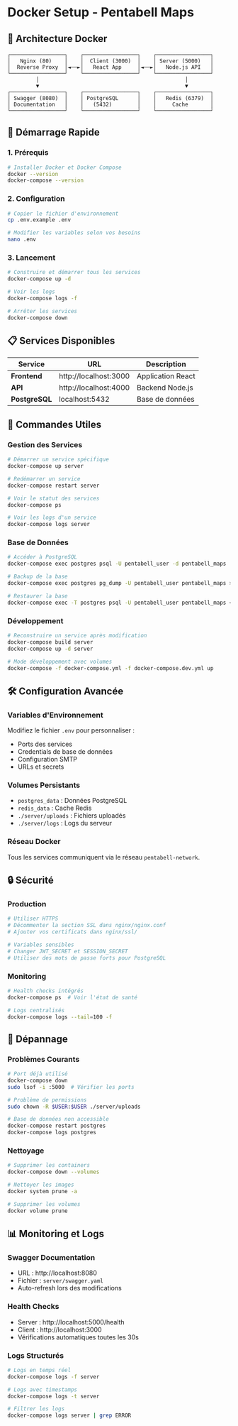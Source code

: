 # Docker Setup - Pentabell Maps

## 🐳 Architecture Docker

```
┌─────────────────┐    ┌─────────────────┐    ┌─────────────────┐
│   Nginx (80)    │    │  Client (3000)  │    │ Server (5000)   │
│  Reverse Proxy  │◄──►│   React App     │◄──►│   Node.js API   │
└─────────────────┘    └─────────────────┘    └─────────────────┘
         │                                              │
         ▼                                              ▼
┌─────────────────┐    ┌─────────────────┐    ┌─────────────────┐
│ Swagger (8080)  │    │ PostgreSQL      │    │   Redis (6379)  │
│ Documentation   │    │   (5432)        │    │     Cache       │
└─────────────────┘    └─────────────────┘    └─────────────────┘
```

## 🚀 Démarrage Rapide

### 1. Prérequis
```bash
# Installer Docker et Docker Compose
docker --version
docker-compose --version
```

### 2. Configuration
```bash
# Copier le fichier d'environnement
cp .env.example .env

# Modifier les variables selon vos besoins
nano .env
```

### 3. Lancement
```bash
# Construire et démarrer tous les services
docker-compose up -d

# Voir les logs
docker-compose logs -f

# Arrêter les services
docker-compose down
```

## 📋 Services Disponibles

| Service | URL | Description |
|---------|-----|-------------|
| **Frontend** | http://localhost:3000 | Application React |
| **API** | http://localhost:4000 | Backend Node.js |
| **PostgreSQL** | localhost:5432 | Base de données |

## 🔧 Commandes Utiles

### Gestion des Services
```bash
# Démarrer un service spécifique
docker-compose up server

# Redémarrer un service
docker-compose restart server

# Voir le statut des services
docker-compose ps

# Voir les logs d'un service
docker-compose logs server
```

### Base de Données
```bash
# Accéder à PostgreSQL
docker-compose exec postgres psql -U pentabell_user -d pentabell_maps

# Backup de la base
docker-compose exec postgres pg_dump -U pentabell_user pentabell_maps > backup.sql

# Restaurer la base
docker-compose exec -T postgres psql -U pentabell_user pentabell_maps < backup.sql
```

### Développement
```bash
# Reconstruire un service après modification
docker-compose build server
docker-compose up -d server

# Mode développement avec volumes
docker-compose -f docker-compose.yml -f docker-compose.dev.yml up
```

## 🛠️ Configuration Avancée

### Variables d'Environnement
Modifiez le fichier `.env` pour personnaliser :
- Ports des services
- Credentials de base de données
- Configuration SMTP
- URLs et secrets

### Volumes Persistants
- `postgres_data` : Données PostgreSQL
- `redis_data` : Cache Redis
- `./server/uploads` : Fichiers uploadés
- `./server/logs` : Logs du serveur

### Réseau Docker
Tous les services communiquent via le réseau `pentabell-network`.

## 🔒 Sécurité

### Production
```bash
# Utiliser HTTPS
# Décommenter la section SSL dans nginx/nginx.conf
# Ajouter vos certificats dans nginx/ssl/

# Variables sensibles
# Changer JWT_SECRET et SESSION_SECRET
# Utiliser des mots de passe forts pour PostgreSQL
```

### Monitoring
```bash
# Health checks intégrés
docker-compose ps  # Voir l'état de santé

# Logs centralisés
docker-compose logs --tail=100 -f
```

## 🐛 Dépannage

### Problèmes Courants
```bash
# Port déjà utilisé
docker-compose down
sudo lsof -i :5000  # Vérifier les ports

# Problème de permissions
sudo chown -R $USER:$USER ./server/uploads

# Base de données non accessible
docker-compose restart postgres
docker-compose logs postgres
```

### Nettoyage
```bash
# Supprimer les containers
docker-compose down --volumes

# Nettoyer les images
docker system prune -a

# Supprimer les volumes
docker volume prune
```

## 📊 Monitoring et Logs

### Swagger Documentation
- URL : http://localhost:8080
- Fichier : `server/swagger.yaml`
- Auto-refresh lors des modifications

### Health Checks
- Server : http://localhost:5000/health
- Client : http://localhost:3000
- Vérifications automatiques toutes les 30s

### Logs Structurés
```bash
# Logs en temps réel
docker-compose logs -f server

# Logs avec timestamps
docker-compose logs -t server

# Filtrer les logs
docker-compose logs server | grep ERROR
```